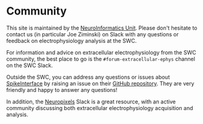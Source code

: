 # Community

This site is maintained by the
[NeuroInformatics Unit](https://neuroinformatics.dev/).
Please don't hesitate to contact us
(in particular Joe Ziminski) on Slack with any questions or feedback
on electrophysiology analysis at the SWC.

For information and advice on extracellular electrophysiology from the SWC community, the
best place to go is the `#forum-extracellular-ephys` channel on the SWC Slack.

Outside the SWC, you can address any questions or issues about
[SpikeInterface](https://github.com/SpikeInterface)
by raising an issue on their
[GitHub repository](https://github.com/SpikeInterface/spikeinterface/issues).
They are very friendly and
happy to answer any questions!

In addition, the
[Neuropixels](https://neuropixelsgroup.slack.com/join/shared_invite/zt-2c8u0k21u-CC4wSkb8~U_Fkrf3HHf_kw#/shared-invite/email)
Slack is a great resource, with an active community discussing both
extracellular electrophysiology acquisition and analysis.
